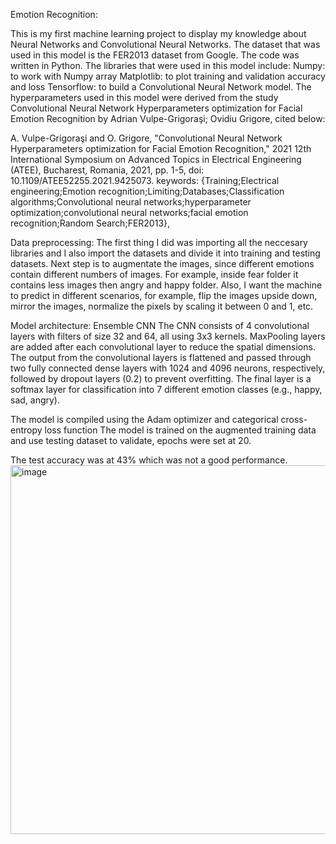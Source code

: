 Emotion Recognition:

This is my first machine learning project to display my knowledge about Neural Networks and Convolutional Neural Networks. 
The dataset that was used in this model is the FER2013 dataset from Google. The code was written in Python.
The libraries that were used in this model include: 
  Numpy: to work with Numpy array
  Matplotlib: to plot training and validation accuracy and loss
  Tensorflow: to build a Convolutional Neural Network model.
The hyperparameters used in this model were derived from the study Convolutional Neural Network Hyperparameters optimization for Facial Emotion Recognition by Adrian Vulpe-Grigoraşi; Ovidiu Grigore, cited below:

A. Vulpe-Grigoraşi and O. Grigore, "Convolutional Neural Network Hyperparameters optimization for Facial Emotion Recognition," 2021 12th International Symposium on Advanced Topics in Electrical Engineering (ATEE), Bucharest, Romania, 2021, pp. 1-5, doi: 10.1109/ATEE52255.2021.9425073. keywords: {Training;Electrical engineering;Emotion recognition;Limiting;Databases;Classification algorithms;Convolutional neural networks;hyperparameter optimization;convolutional neural networks;facial emotion recognition;Random Search;FER2013},

  Data preprocessing:
The first thing I did was importing all the neccesary libraries and I also import the datasets and divide it into training and testing datasets. 
Next step is to augmentate the images, since different emotions contain different numbers of images. For example, inside fear folder it contains less images then angry and happy folder. Also, I want the machine to predict in different scenarios, for example, flip the images upside down, mirror the images, normalize the pixels by scaling it between 0 and 1, etc.

  Model architecture: Ensemble CNN
The CNN consists of 4 convolutional layers with filters of size 32 and 64, all using 3x3 kernels.
MaxPooling layers are added after each convolutional layer to reduce the spatial dimensions.
The output from the convolutional layers is flattened and passed through two fully connected dense layers with 1024 and 4096 neurons, respectively, followed by dropout layers (0.2) to prevent overfitting.
The final layer is a softmax layer for classification into 7 different emotion classes (e.g., happy, sad, angry).

The model is compiled using the Adam optimizer and categorical cross-entropy loss function
The model is trained on the augmented training data and use testing dataset to validate, epochs were set at 20.

The test accuracy was at 43% which was not a good performance.
<img width="590" alt="image" src="https://github.com/user-attachments/assets/99ef74fe-bc7e-49af-870c-8e871675ebdf">







